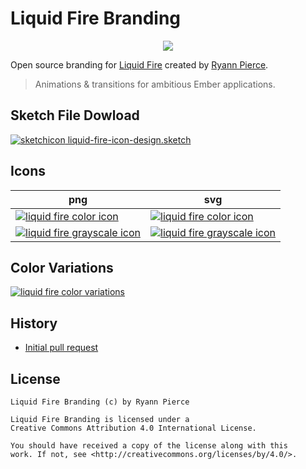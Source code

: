 # Liquid Fire Branding

<p align="center">
<img src="https://raw.githubusercontent.com/ryannpierce/open-source-branding/master/liquid-fire/liquid-fire_github-banner.png">
</p>

Open source branding for [Liquid Fire][project] created by [Ryann Pierce][creator].

> Animations & transitions for ambitious Ember applications.

## Sketch File Dowload

[![sketchicon] liquid-fire-icon-design.sketch][sketchdoc]

## Icons

| png  | svg |
| ------------- | ------------- |
| [![liquid fire color icon][image1png]][image1png]  | [![liquid fire color icon][image1svg]][image1svg] |
| [![liquid fire grayscale icon][image2png]][image2png]  | [![liquid fire grayscale icon][image2svg]][image2svg] |

## Color Variations

[![liquid fire color variations][cv]][cv]

## History

- [Initial pull request][ipr]

## License

```
Liquid Fire Branding (c) by Ryann Pierce

Liquid Fire Branding is licensed under a
Creative Commons Attribution 4.0 International License.

You should have received a copy of the license along with this
work. If not, see <http://creativecommons.org/licenses/by/4.0/>. 
```

[creator]: https://github.com/ryannpierce
[project]: https://github.com/ef4/liquid-fire
[sketchicon]: https://raw.githubusercontent.com/ryannpierce/open-source-branding/master/misc/sketch-icon.png
[sketchdoc]: https://raw.githubusercontent.com/ryannpierce/open-source-branding/master/liquid-fire/liquid-fire-icon-design.sketch
[image1png]: https://raw.githubusercontent.com/ryannpierce/open-source-branding/master/liquid-fire/liquid-fire_color-icon.png
[image1svg]: https://rawgit.com/ryannpierce/open-source-branding/master/liquid-fire/liquid-fire_color-icon.svg
[image2png]: https://raw.githubusercontent.com/ryannpierce/open-source-branding/master/liquid-fire/liquid-fire_grayscale-icon.png
[image2svg]: https://rawgit.com/ryannpierce/open-source-branding/master/liquid-fire/liquid-fire_grayscale-icon.svg
[cv]: https://raw.githubusercontent.com/ryannpierce/open-source-branding/master/liquid-fire/liquid-fire_concepts.png
[ipr]: https://github.com/ef4/liquid-fire/pull/304
